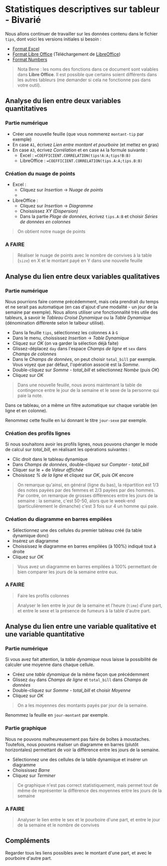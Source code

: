 # Statistiques descriptives sur tableur - Bivarié

Nous allons continuer de travailler sur les données contenu dans le fichier `tips`, dont voici les versions initiales si besoin :

- [Format Excel](tips.xlsx)
- [Format Libre Office](tips.ods) (Téléchargement de [LibreOffice](https://fr.libreoffice.org/download/telecharger-libreoffice/))
- [Format Numbers](tips.numbers)

> Nota Bene : les noms des fonctions dans ce document sont valables dans **Libre Office**. Il est possible que certains soient différents dans les autres tableurs (me demander si cela ne fonctionne pas dans votre outil).

## Analyse du lien entre deux variables quantitatives

### Partie numérique

- Créer une nouvelle feuille (que vous nommerez `montant-tip` par exemple)
- En case `A1`, écrivez *Lien entre montant et pourboire* (et mettez en gras)
- En case `A3`, écrivez *Corrélation* et en case `A4` la formule suivante :
    - Excel : `=COEFFICIENT.CORRELATION(tips!A:A;tips!B:B)`
    - LibreOffice : `=COEFFICIENT.CORRELATION(tips.A:A;tips.B:B)`

### Création du nuage de points

- Excel :
    - Cliquez sur *Insertion* -> *Nuage de points*
    - 
- LibreOffice :
    - Cliquez sur *Insertion* -> *Diagramme*
    - Choississez *XY (Dispersion)*
    - Dans la partie *Plage de données*, écrivez `tips.A:B` et choisir *Séries de données en colonnes*

> On obtient notre nuage de points

### A FAIRE

> Réaliser le nuage de points avec le nombre de convives à la table (`size`) en X et le montant payé en Y dans une nouvelle feuille


## Analyse du lien entre deux variables qualitatives

### Partie numérique

Nous pourrions faire comme précédemment, mais cela prendrait du temps et ne serait pas automatique (en cas d'ajout d'une modalité - un jour de la semaine par exemple). Nous allons utiliser une fonctionnalité très utile des tableurs, à savoir le *Tableau Croisé Dynamique* ou la *Table Dynamique* (dénomination différente selon le talbeur utilisé).

- Dans la feuille `tips`, sélectionnez les colonnes `A` à `G`
- Dans le menu, choississez *Insertion* -> *Table Dynamique*
- Cliquez sur *OK* (on va garder la sélection déjà faite)
- Glissez-déplacez `day` dans l'espace *Champs de ligne* et `sex` dans *Champs de colonnes*
- Dans le *Champs de données*, on peut choisir `total_bill` par exemple. Vous voyez que par défaut, l'opération associé est la *Somme*. 
- Double-cliquez sur *Somme - total_bill* et sélectionnez *Nombe* (puis *OK*)
- Cliquez sur *OK*

> Dans une nouvelle feuille, nous avons maintenant la table de contingence entre le jour de la semaine et le sexe de la personne qui paie la note.

Dans ce tableau, on a même un filtre automatique sur chaque variable (en ligne et en colonne).

Renommez cette feuille en lui donnant le titre `jour-sexe` par exemple.

### Création des profils lignes

Si nous souhaitons avoir les profils lignes, nous pouvons changer le mode de calcul sur *total_bill*, en réalisant les opérations suivantes :

- Clic droit dans le tableau dynamique
- Dans *Champs de données*, double-cliquez sur *Compter - total_bill*
- Cliquer sur le + de *Valeur affichée*
- Choisissez *% de la ligne* et cliquez sur *OK*, puis *OK* encore

> On remarque qu'ainsi, en général (ligne du bas), la répartition est 1/3 des notes payées par des femmes et 2/3 payées par des hommes. Par contre, on remarque de grosses différences entre les jours de la semaine : la semaine, c'est 50-50, alors que le week-end (particulièrement le dimanche) c'est 3 fois sur 4 un homme qui paie.

### Création du diagramme en barres empilées

- Sélectionnez une des cellules du premier tableau créé (la table dynamique donc)
- Insérez un diagramme
- Choississez le diagramme en barres empilées (à 100%) indiqué tout à droite
- Cliquez sur *OK*

> Vous avez un diagramme en barres empilées à 100% permettant de bien comparer les jours de la semaine entre eux.

### A FAIRE

> Faire les profils colonnes

> Analyser le lien entre le jour de la semaine et l'heure (`time`) d'une part, et entre le sexe et la présence de fumeurs à la table d'autre part.

## Analyse du lien entre une variable qualitative et une variable quantitative

### Partie numérique

Si vous avez fait attention, la *table dynamique* nous laisse la possibilité de calculer une moyenne dans chaque cellule.

- Créez une *table dynamique* de la même façon que précédemment
- Glissez `day` dans *Champs de ligne* et `total_bill` dans *Champs de données*
- Double-cliquez sur *Somme - total_bill* et choisir *Moyenne*
- Cliquez sur *OK*

> On a les moyennes des montants payés par jour de la semaine.

Renommez la feuille en `jour-montant` par exemple.

### Partie graphique

Nous ne pouvons malheureusement pas faire de boîtes à moustaches. Toutefois, nous pouvons réaliser un diagramme en barres (plutôt horizontales) permettant de voir la différence entre les jours de la semaine.

- Sélectionnez une des cellules de la table dynamique et insérer un diagramme
- Choississez *Barre*
- Cliquez sur *Terminer*

> Ce graphique n'est pas correct statistiquement, mais permet tout de même de représenter la différence des moyennes entre les jours de la semaine

### A FAIRE

> Analyser le lien entre le sex et le pourboire d'une part, et entre le jour de la semaine et le nombre de convives

## Compléments

Regarder tous les liens possibles avec le montant d'une part, et avec le pourboire d'autre part.
